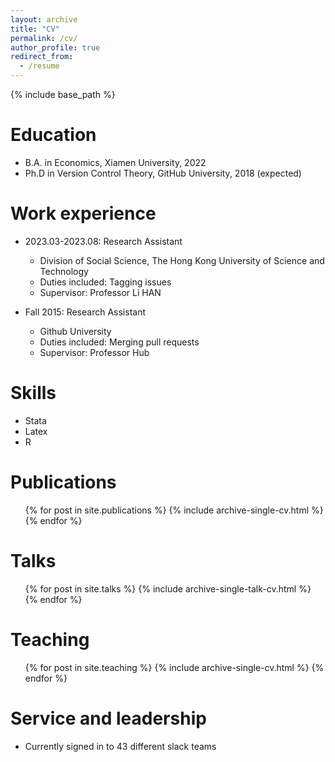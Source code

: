 ```yaml
---
layout: archive
title: "CV"
permalink: /cv/
author_profile: true
redirect_from:
  - /resume
---
```


{% include base_path %}

Education
======
* B.A. in Economics, Xiamen University, 2022
* Ph.D in Version Control Theory, GitHub University, 2018 (expected)

Work experience
======
* 2023.03-2023.08: Research Assistant
  * Division of Social Science, The Hong Kong University of Science and Technology
  * Duties included: Tagging issues
  * Supervisor: Professor Li HAN

* Fall 2015: Research Assistant
  * Github University
  * Duties included: Merging pull requests
  * Supervisor: Professor Hub
  
Skills
======
* Stata
* Latex
* R

Publications
======
  <ul>{% for post in site.publications %}
    {% include archive-single-cv.html %}
  {% endfor %}</ul>
  
Talks
======
  <ul>{% for post in site.talks %}
    {% include archive-single-talk-cv.html %}
  {% endfor %}</ul>
  
Teaching
======
  <ul>{% for post in site.teaching %}
    {% include archive-single-cv.html %}
  {% endfor %}</ul>
  
Service and leadership
======
* Currently signed in to 43 different slack teams
